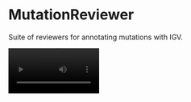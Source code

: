 # MutationReviewer

Suite of reviewers for annotating mutations with IGV.

<video src='https://github.com/getzlab/MutationReviewer/blob/master/images/Screen%20Recording%202023-04-20%20at%205.13.38%20PM_compressed.mp4' width=180/>

# Install

## Activate or Set up Conda Environment

This is **_highly_** recommended to manage different dependencies required by different reviewers.

See [Set up Conda Environment](https://github.com/getzlab/JupyterReviewer/blob/master/README.md#set-up-conda-environment) for details on how to download conda and configure an environment.
    
## Install MutationReviewer inside conda environment

```
git clone git@github.com:getzlab/MutationReviewer.git
cd MutationReviewer
conda activate <your_env>
pip install -e .
```

# Basic usage

See `example_notebooks` for basic examples and demos of the mutation reviewers.

See `MutationReviewer/Reviewers` to see available pre-built reviewer options.

See `MutationReviewer/DataTypes` to see pre-built data configurations for mutation review.

# Custom and advanced usage

See `MutationReviewer/AppComponents` for pre-built components and their customizable parameters, and additional utility functions. 

For customizing annotations, adding new components, and other features, see [Intro_to_Reviewers.ipynb](https://github.com/getzlab/JupyterReviewer/blob/master/example_notebooks/Intro_to_Reviewers.ipynb)

For creating your own prebuilt reviewer, see [Developer_Jupyter_Reviewer_Tutorial.ipynb](https://github.com/getzlab/JupyterReviewer/blob/master/example_notebooks/Developer_Jupyter_Reviewer_Tutorial.ipynb)
